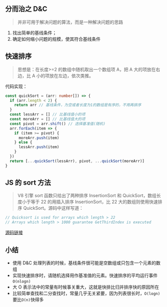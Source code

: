 ## 分而治之 D&C

> 并非可用于解决问题的算法，而是一种解决问题的思路

1. 找出简单的基线条件；
2. 确定如何缩小问题的规模，使其符合基线条件

## 快速排序

> 思想是：在长度>=2 的数组中随机取出一个数组项 A，把 A 大的项放在右边，比 A 小的项放在左边，依次类推。

代码实现：

```ts
const quickSort = (arr: number[]) => {
  if (arr.length < 2) {
    return arr // 基线条件，为空或者长度为1的数组是有序的，不用再排序
  }
  const lessArr = [] // 比基线值小的项
  const moreArr = [] // 比基线值大的项
  const pivot = arr.shift() // 选择基准值(随机)
  arr.forEach(item => {
    if (item >= pivot) {
      moreArr.push(item)
    } else {
      lessArr.push(item)
    }
  })
  return [...quickSort(lessArr), pivot, ...quickSort(moreArr)]
}
```

## JS 的 sort 方法

> V8 引擎 sort 函数只给出了两种排序 InsertionSort 和 QuickSort，数组长度小于等于 22 的用插入排序 InsertionSort，比 22 大的数组则使用快速排序 QuickSort。源码中这样写道：

```js
// Quicksort is used for arrays which length > 22
// Arrays which length > 1000 guarantee GetThirdIndex is executed
```

[源码链接](https://github.com/v8/v8/blob/dc712da548c7fb433caed56af9a021d964952728/test/mjsunit/array-sort.js)

## 小结

- 使用 D&C 处理列表的时候，基线条件很可能是空数组或只包含一个元素的数组
- 实现快速排序时，请随机选择用作基准值的元素。快速排序的平均运行事件 `O(nlogn)`
- 大 O 表示法中的常量有时候事关重大，这就是快排比归并排序快的原因所在
- 比较简单查找和二分查找时，常量几乎无关紧要，因为列表很长时，`O(logn)`要比`O(n)`快得多
